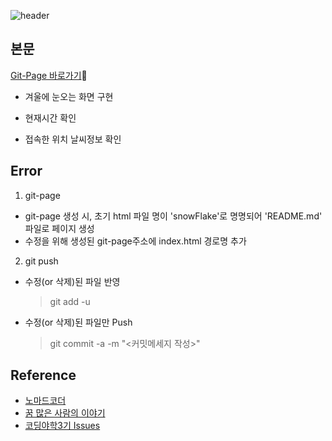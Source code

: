 ![header](https://capsule-render.vercel.app/api?type=waving&color=auto&height=180&fontColor=fff&text=snowFlake&fontSize=55&fontAlign=75)


## 본문

[Git-Page 바로가기](https://yj-seol.github.io/snowFlake/index.html)🔗

- 겨울에 눈오는 화면 구현

- 현재시간 확인

- 접속한 위치 날씨정보 확인


## Error 
1. git-page
- git-page 생성 시, 초기 html 파일 명이 'snowFlake'로 명명되어 'README.md' 파일로 페이지 생성
- 수정을 위해 생성된 git-page주소에 index.html 경로명 추가

2. git push
- 수정(or 삭제)된 파일 반영
    > git add -u
    
- 수정(or 삭제)된 파일만 Push
    > git commit -a -m "<커밋메세지 작성>"


## Reference

- [노마드코더](https://youtube.com/watch?v=3CuUmy7jX6k&feature=shares)
- [꿈 많은 사람의 이야기](https://lsjsj92.tistory.com/524)
- [코딩야학3기 Issues](https://github.com/codingeverybody/codingyahac/issues/62)
